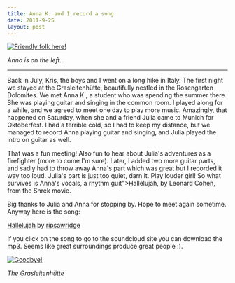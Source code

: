 ```yaml
---
title: Anna K. and I record a song
date: 2011-9-25
layout: post
---
```


[![Friendly folk here!](http://farm7.static.flickr.com/6138/5966844685_abf38ce77a.jpg)](http://www.flickr.com/photos/ripsawridge/5966844685/ "Friendly folk here! by ripsaw ridge, on Flickr")
  
_Anna is on the left..._
  
---
  
Back in July, Kris, the boys and I went on a long hike in Italy. The first
night we stayed at the Grasleitenhütte, beautifully nestled in the Rosengarten
Dolomites. We met Anna K., a student who was spending the summer there.
She was playing guitar and singing in the common room. I played along for
a while, and we agreed to meet one day to play more music. Amazingly, that
happened on Saturday, when she and a friend Julia came to Munich for Oktoberfest.
I had a terrible cold, so I had to keep my distance, but we managed to
record Anna playing guitar and singing, and Julia played the intro on guitar
as well.
  
  
That was a fun meeting! Also fun to hear about Julia's adventures as a
firefighter (more to come I'm sure). Later, I added two more guitar parts,
and sadly had to throw away Anna's part which was great but I recorded
it way too loud. Julia's part is just too quiet, darn it. Play louder girl!
So what survives is Anna's vocals, a rhythm guit"\>Hallelujah, by Leonard
Cohen, from the Shrek movie.
  
  
Big thanks to Julia and Anna for stopping by. Hope to meet again sometime.
Anyway here is the song:
  
  
  
[Hallelujah](http://soundcloud.com/ripsawridge/hallelujah) by [ripsawridge](http://soundcloud.com/ripsawridge)
  
  
If you click on the song to go to the soundcloud site you can download
the mp3\. Seems like great surroundings produce great people :).
  
  
[![Goodbye!](http://farm7.static.flickr.com/6007/5967402554_562679896f_z.jpg)](http://www.flickr.com/photos/ripsawridge/5967402554/ "Goodbye! by ripsaw ridge, on Flickr")
  
_The Grasleitenhütte_
